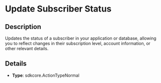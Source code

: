 
# Update Subscriber Status

## Description

Updates the status of a subscriber in your application or database, allowing you to reflect changes in their subscription level, account information, or other relevant details.

## Details

- **Type**: sdkcore.ActionTypeNormal
